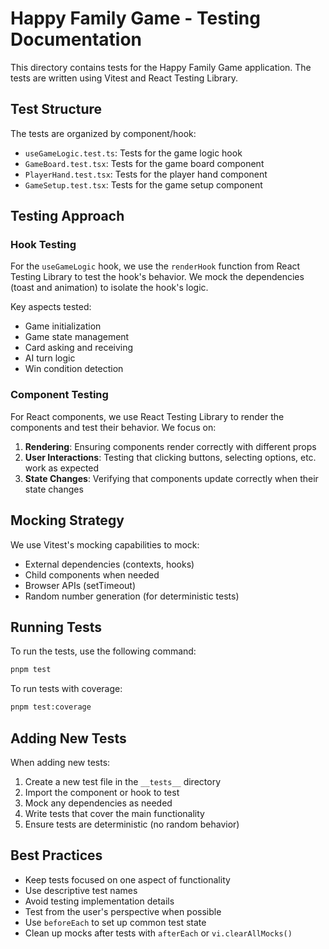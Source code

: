 # Happy Family Game - Testing Documentation

This directory contains tests for the Happy Family Game application. The tests are written using Vitest and React Testing Library.

## Test Structure

The tests are organized by component/hook:

- `useGameLogic.test.ts`: Tests for the game logic hook
- `GameBoard.test.tsx`: Tests for the game board component
- `PlayerHand.test.tsx`: Tests for the player hand component
- `GameSetup.test.tsx`: Tests for the game setup component

## Testing Approach

### Hook Testing

For the `useGameLogic` hook, we use the `renderHook` function from React Testing Library to test the hook's behavior. We mock the dependencies (toast and animation) to isolate the hook's logic.

Key aspects tested:
- Game initialization
- Game state management
- Card asking and receiving
- AI turn logic
- Win condition detection

### Component Testing

For React components, we use React Testing Library to render the components and test their behavior. We focus on:

1. **Rendering**: Ensuring components render correctly with different props
2. **User Interactions**: Testing that clicking buttons, selecting options, etc. work as expected
3. **State Changes**: Verifying that components update correctly when their state changes

## Mocking Strategy

We use Vitest's mocking capabilities to mock:

- External dependencies (contexts, hooks)
- Child components when needed
- Browser APIs (setTimeout)
- Random number generation (for deterministic tests)

## Running Tests

To run the tests, use the following command:

```bash
pnpm test
```

To run tests with coverage:

```bash
pnpm test:coverage
```

## Adding New Tests

When adding new tests:

1. Create a new test file in the `__tests__` directory
2. Import the component or hook to test
3. Mock any dependencies as needed
4. Write tests that cover the main functionality
5. Ensure tests are deterministic (no random behavior)

## Best Practices

- Keep tests focused on one aspect of functionality
- Use descriptive test names
- Avoid testing implementation details
- Test from the user's perspective when possible
- Use `beforeEach` to set up common test state
- Clean up mocks after tests with `afterEach` or `vi.clearAllMocks()`
